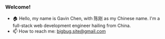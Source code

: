 ### Welcome!

- 🏠 Hello, my name is Gavin Chen, with 陈刚 as my Chinese name. I'm a full-stack web development engineer hailing from China.
- 📫 How to reach me: bigbug.site@gmail.com

<!--
**bigbug-gg/bigbug-gg** is a ✨ _special_ ✨ repository because its `README.md` (this file) appears on your GitHub profile.

Here are some ideas to get you started:

- 🔭 I’m currently working on ...
- 🌱 I’m currently learning ...
- 👯 I’m looking to collaborate on ...
- 🤔 I’m looking for help with ...
- 💬 Ask me about ...
- 📫 How to reach me: ...
- 😄 Pronouns: ...
- ⚡ Fun fact: ...
-->
